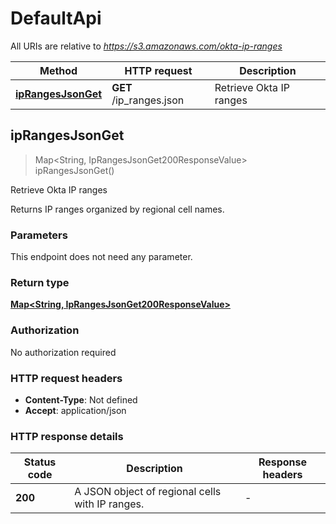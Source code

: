 # DefaultApi

All URIs are relative to *https://s3.amazonaws.com/okta-ip-ranges*

| Method | HTTP request | Description |
|------------- | ------------- | -------------|
| [**ipRangesJsonGet**](DefaultApi.md#ipRangesJsonGet) | **GET** /ip_ranges.json | Retrieve Okta IP ranges |



## ipRangesJsonGet

> Map&lt;String, IpRangesJsonGet200ResponseValue&gt; ipRangesJsonGet()

Retrieve Okta IP ranges

Returns IP ranges organized by regional cell names.

### Parameters

This endpoint does not need any parameter.

### Return type

[**Map&lt;String, IpRangesJsonGet200ResponseValue&gt;**](IpRangesJsonGet200ResponseValue.md)

### Authorization

No authorization required

### HTTP request headers

- **Content-Type**: Not defined
- **Accept**: application/json


### HTTP response details
| Status code | Description | Response headers |
|-------------|-------------|------------------|
| **200** | A JSON object of regional cells with IP ranges. |  -  |

